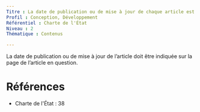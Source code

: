 ```yaml
---
Titre : La date de publication ou de mise à jour de chaque article est indiquée sur la page de l'article.
Profil : Conception, Développement
Référentiel : Charte de l'État
Niveau : 2
Thématique : Contenus

---
```

La date de publication ou de mise à jour de l’article doit être indiquée sur la page de l’article en question.

# Références

*   Charte de l'État : 38